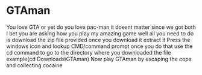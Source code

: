 # GTAman
You love GTA or yet do you love pac-man  it doesnt matter since we got both
I bet you are asking how you play my amazing game
well all you need to do is download the zip file provided 
once you download it extract it
Press the windows icon and lookup CMD/command prompt
once you do that use the cd command to go to the directory where you downloaded the file example(cd Downloads\GTAman)
Now play GTAman by escaping the cops and collecting cocaine
